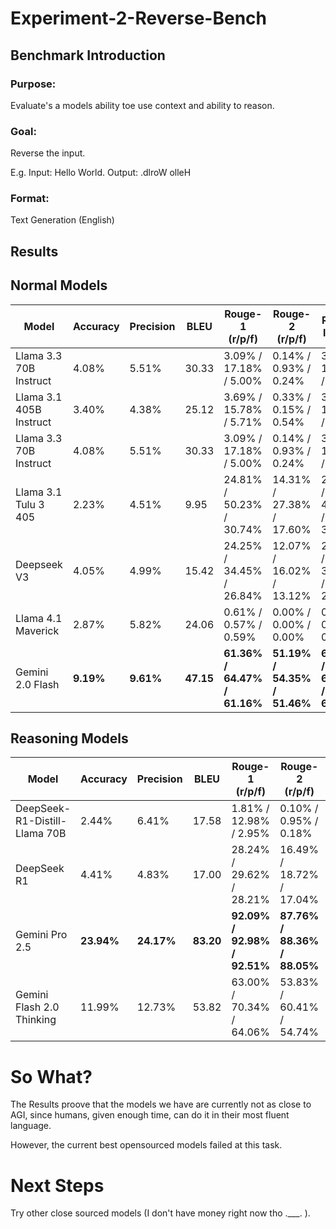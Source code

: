 # Experiment-2-Reverse-Bench

## Benchmark Introduction

### Purpose:

Evaluate's a models ability toe use context and ability to reason.

### Goal:

Reverse the input.

E.g. Input: Hello World. Output: .dlroW olleH

### Format:

Text Generation (English)

## Results


## Normal Models
| Model                  | Accuracy  | Precision | BLEU   | Rouge-1 (r/p/f)          | Rouge-2 (r/p/f)          | Rouge-l (r/p/f)          |
|------------------------|-----------|-----------|--------|--------------------------|--------------------------|--------------------------|
| Llama 3.3 70B Instruct | 4.08%     | 5.51%     | 30.33  | 3.09% / 17.18% / 5.00%   | 0.14% / 0.93% / 0.24%    | 3.03% / 16.87% / 4.91%   |
| Llama 3.1 405B Instruct| 3.40%     | 4.38%     | 25.12  | 3.69% / 15.78% / 5.71%   | 0.33% / 0.15% / 0.54%    | 3.58% / 15.44% / 5.54%   |
| Llama 3.3 70B Instruct | 4.08%     | 5.51%     | 30.33  | 3.09% / 17.18% / 5.00%   | 0.14% / 0.93% / 0.24%    | 3.03% / 16.87% / 4.91%   |
| Llama 3.1 Tulu 3 405   | 2.23%     | 4.51%     | 9.95   | 24.81% / 50.23% / 30.74% | 14.31% / 27.38% / 17.60% | 24.22% / 49.23% / 30.01% |
| Deepseek V3            | 4.05%     | 4.99%     | 15.42  | 24.25% / 34.45% / 26.84% | 12.07% / 16.02% / 13.12% | 23.29% / 33.09% / 25.76% |
| Llama 4.1 Maverick     | 2.87%     | 5.82%     | 24.06  | 0.61% / 0.57% / 0.59%    | 0.00% / 0.00% / 0.00%    | 0.56% / 0.51% / 0.53%    |
| Gemini 2.0 Flash       | **9.19%** | **9.61%** | **47.15** | **61.36% / 64.47% / 61.16%** | **51.19% / 54.35% / 51.46%** | **61.13% / 64.33% / 61.00%** |




## Reasoning Models
| **Model**                     | **Accuracy** | **Precision** | **BLEU** | **Rouge-1 (r/p/f)**             | **Rouge-2 (r/p/f)**            | **Rouge-l (r/p/f)**             |
|-------------------------------|--------------|---------------|----------|---------------------------------|--------------------------------|---------------------------------|
| DeepSeek-R1-Distill-Llama 70B | 2.44%        | 6.41%         | 17.58    | 1.81% / 12.98% / 2.95%          | 0.10% / 0.95% / 0.18%          | 1.79% / 12.69% / 2.90%          |
| DeepSeek R1                   | 4.41%        | 4.83%         | 17.00    | 28.24% / 29.62% / 28.21%        | 16.49% / 18.72% / 17.04%       | 27.49% / 28.94% / 27.53%        |
| Gemini Pro 2.5                | **23.94%**   | **24.17%**    | **83.20**| **92.09% / 92.98% / 92.51%**    | **87.76% / 88.36% / 88.05%**   | **92.04% / 92.92% / 92.45%**    |
| Gemini Flash 2.0 Thinking     | 11.99%       | 12.73%        | 53.82    | 63.00% / 70.34% / 64.06%        | 53.83% / 60.41% / 54.74%       | 61.10% / 68.43% / 62.15%        |


# So What?

The Results proove that the models we have are currently not as close to AGI, since humans, given enough time, can do it in their most fluent language.

However, the current best opensourced models failed at this task.

# Next Steps

Try other close sourced models (I don't have money right now tho .___. ).
